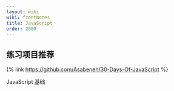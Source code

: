 ```yaml
---
layout: wiki
wiki: frontNotes
title: JavaScript
order: 2000
---
```


## 练习项目推荐

{% link https://github.com/Asabeneh/30-Days-Of-JavaScript %}

JavaScript 基础
